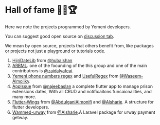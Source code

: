 # Hall of fame 🥳😎🏆

Here we note the projects programmed by Yemeni developers.

You can suggest good open source on [discussion tab](https://github.com/Yemeni-Open-Source/hall-of-fame/discussions).

We mean by open source, projects that others benefit from, like packages or projects not just a playground or tutorials code.

1. [HijriDateLib](https://github.com/hubaishan/HijriDateLib) from [@hubaishan](https://github.com/hubaishan)
2. [ARBML](https://github.com/ARBML). one of the foounding of the this group and one of the main contributrors is [@zaidalyafeai](https://github.com/zaidalyafeai).
3. [Yemeni phone numbers regex](https://gist.github.com/Waseem-Almoliky/8aab02bdb8155a06cf5c2ef60fcdebea) and [UsefulRegex](https://github.com/Waseem-Almoliky/UsefulRegex) from [@Waseem-Almoliky](https://github.com/Waseem-Almoliky).
4. [AppIssue](https://github.com/najeebaslan/AppIssue) from [@najeebaslan](https://github.com/najeebaslan) a complete flutter app to manage prison extensions dates, With all CRUD and notificaitons funcaionalities, and many more.
5. [Flutter-Wings](https://github.com/Invention-Technology/Flutter-Wings) from [@AbdulganiAlmonifi](https://github.com/AbdulganiAlmonifi) and [@Alsharie](https://github.com/Alsharie). A structure for flutter developers.
6. [Wammed-urway](https://github.com/Alsharie/wammed-urway) from [@Alsharie](https://github.com/Alsharie).A Laravel package for urway payment getway.
